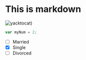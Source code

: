 # This is markdown
![yacktocat](https://octodex.github.com/images/yaktocat.png))
```javascript
var myNum = 2;
```
- [ ] Married
- [x] Single
- [ ] Divorced
